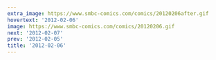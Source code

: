 ```yaml
---
extra_image: https://www.smbc-comics.com/comics/20120206after.gif
hovertext: '2012-02-06'
image: https://www.smbc-comics.com/comics/20120206.gif
next: '2012-02-07'
prev: '2012-02-05'
title: '2012-02-06'
---
```

